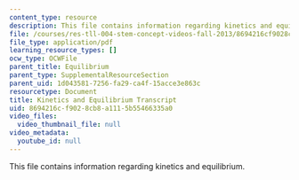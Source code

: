 ```yaml
---
content_type: resource
description: This file contains information regarding kinetics and equilibrium.
file: /courses/res-tll-004-stem-concept-videos-fall-2013/8694216cf9028cb8a1115b55466335a0_MITRES_TLL-004F13_KinetEqu.pdf
file_type: application/pdf
learning_resource_types: []
ocw_type: OCWFile
parent_title: Equilibrium
parent_type: SupplementalResourceSection
parent_uid: 1d043581-7256-fa29-ca4f-15acce3e863c
resourcetype: Document
title: Kinetics and Equilibrium Transcript
uid: 8694216c-f902-8cb8-a111-5b55466335a0
video_files:
  video_thumbnail_file: null
video_metadata:
  youtube_id: null
---
```

This file contains information regarding kinetics and equilibrium.

